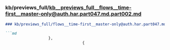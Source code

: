 ### kb/previews_full/kb__previews_full__flows__time-first__master-only@auth.har.part047.md.part002.md

```md
### kb/previews_full/flows__time-first__master-only@auth.har.part047.md (part 002)

```md
                   },
                                  {
    
```

```

```
